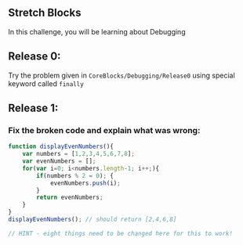 ## Stretch Blocks

In this challenge, you will be learning about Debugging

## Release 0:

Try the problem given in `CoreBlocks/Debugging/Release0` using special keyword called `finally`

## Release 1:

### Fix the broken code and explain what was wrong:

```js
function displayEvenNumbers(){
    var numbers = [1,2,3,4,5,6,7,8];
    var evenNumbers = [];
    for(var i=0; i<numbers.length-1; i++;){
        if(numbers % 2 = 0); {
            evenNumbers.push(i);
        }
        return evenNumbers;
    }
}
displayEvenNumbers(); // should return [2,4,6,8] 

// HINT - eight things need to be changed here for this to work!
```
